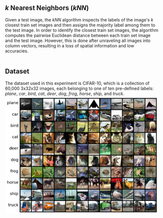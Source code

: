 ## _k_ Nearest Neighbors (_kNN_)
Given a test image, the _kNN_ algorithm inspects the labels of the image's _k_ closest train set images and then assigns the majority label among them to the test image. In order to identify the closest train set images, the algorithm computes the pairwise Euclidean distance between each train set image and the test image. However, this is done after unraveling all images into column vectors, resulting in a loss of spatial information and low accuracies.  <br /><br />

## Dataset
The dataset used in this experiment is CIFAR-10, which is a collection of 60,000 3x32x32 images, each belonging to one of ten pre-defined labels: _plane_, _car_, _bird_, _cat_, _deer_, _dog_, _frog_, _horse_, _ship_, and _truck_. <br />
![](https://github.com/rprasan/Computer-Vision/blob/main/1.%20k%20Nearest%20Neighbors/Capture.PNG) <br />
